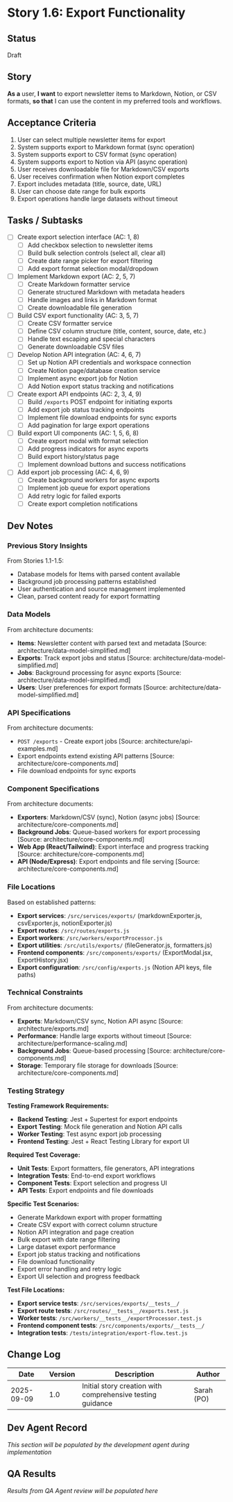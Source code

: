 # Story 1.6: Export Functionality

## Status
Draft

## Story
**As a** user,
**I want** to export newsletter items to Markdown, Notion, or CSV formats,
**so that** I can use the content in my preferred tools and workflows.

## Acceptance Criteria
1. User can select multiple newsletter items for export
2. System supports export to Markdown format (sync operation)
3. System supports export to CSV format (sync operation)  
4. System supports export to Notion via API (async operation)
5. User receives downloadable file for Markdown/CSV exports
6. User receives confirmation when Notion export completes
7. Export includes metadata (title, source, date, URL)
8. User can choose date range for bulk exports
9. Export operations handle large datasets without timeout

## Tasks / Subtasks
- [ ] Create export selection interface (AC: 1, 8)
  - [ ] Add checkbox selection to newsletter items
  - [ ] Build bulk selection controls (select all, clear all)
  - [ ] Create date range picker for export filtering
  - [ ] Add export format selection modal/dropdown
- [ ] Implement Markdown export (AC: 2, 5, 7)
  - [ ] Create Markdown formatter service
  - [ ] Generate structured Markdown with metadata headers
  - [ ] Handle images and links in Markdown format
  - [ ] Create downloadable file generation
- [ ] Build CSV export functionality (AC: 3, 5, 7)
  - [ ] Create CSV formatter service
  - [ ] Define CSV column structure (title, content, source, date, etc.)
  - [ ] Handle text escaping and special characters
  - [ ] Generate downloadable CSV files
- [ ] Develop Notion API integration (AC: 4, 6, 7)
  - [ ] Set up Notion API credentials and workspace connection
  - [ ] Create Notion page/database creation service
  - [ ] Implement async export job for Notion
  - [ ] Add Notion export status tracking and notifications
- [ ] Create export API endpoints (AC: 2, 3, 4, 9)
  - [ ] Build `/exports` POST endpoint for initiating exports
  - [ ] Add export job status tracking endpoints
  - [ ] Implement file download endpoints for sync exports
  - [ ] Add pagination for large export operations
- [ ] Build export UI components (AC: 1, 5, 6, 8)
  - [ ] Create export modal with format selection
  - [ ] Add progress indicators for async exports
  - [ ] Build export history/status page
  - [ ] Implement download buttons and success notifications
- [ ] Add export job processing (AC: 4, 6, 9)
  - [ ] Create background workers for async exports
  - [ ] Implement job queue for export operations
  - [ ] Add retry logic for failed exports
  - [ ] Create export completion notifications

## Dev Notes

### Previous Story Insights
From Stories 1.1-1.5:
- Database models for Items with parsed content available
- Background job processing patterns established
- User authentication and source management implemented
- Clean, parsed content ready for export formatting

### Data Models
From architecture documents:
- **Items**: Newsletter content with parsed text and metadata [Source: architecture/data-model-simplified.md]
- **Exports**: Track export jobs and status [Source: architecture/data-model-simplified.md]
- **Jobs**: Background processing for async exports [Source: architecture/data-model-simplified.md]
- **Users**: User preferences for export formats [Source: architecture/data-model-simplified.md]

### API Specifications
From architecture documents:
- `POST /exports` - Create export jobs [Source: architecture/api-examples.md]
- Export endpoints extend existing API patterns [Source: architecture/core-components.md]
- File download endpoints for sync exports

### Component Specifications
From architecture documents:
- **Exporters**: Markdown/CSV (sync), Notion (async jobs) [Source: architecture/core-components.md]
- **Background Jobs**: Queue-based workers for export processing [Source: architecture/core-components.md]
- **Web App (React/Tailwind)**: Export interface and progress tracking [Source: architecture/core-components.md]
- **API (Node/Express)**: Export endpoints and file serving [Source: architecture/core-components.md]

### File Locations
Based on established patterns:
- **Export services**: `/src/services/exports/` (markdownExporter.js, csvExporter.js, notionExporter.js)
- **Export routes**: `/src/routes/exports.js`
- **Export workers**: `/src/workers/exportProcessor.js`
- **Export utilities**: `/src/utils/exports/` (fileGenerator.js, formatters.js)
- **Frontend components**: `/src/components/exports/` (ExportModal.jsx, ExportHistory.jsx)
- **Export configuration**: `/src/config/exports.js` (Notion API keys, file paths)

### Technical Constraints
From architecture documents:
- **Exports**: Markdown/CSV sync, Notion API async [Source: architecture/exports.md]
- **Performance**: Handle large exports without timeout [Source: architecture/performance-scaling.md]
- **Background Jobs**: Queue-based processing [Source: architecture/core-components.md]
- **Storage**: Temporary file storage for downloads [Source: architecture/core-components.md]

### Testing Strategy
**Testing Framework Requirements:**
- **Backend Testing**: Jest + Supertest for export endpoints
- **Export Testing**: Mock file generation and Notion API calls
- **Worker Testing**: Test async export job processing
- **Frontend Testing**: Jest + React Testing Library for export UI

**Required Test Coverage:**
- **Unit Tests**: Export formatters, file generators, API integrations
- **Integration Tests**: End-to-end export workflows
- **Component Tests**: Export selection and progress UI
- **API Tests**: Export endpoints and file downloads

**Specific Test Scenarios:**
- Generate Markdown export with proper formatting
- Create CSV export with correct column structure
- Notion API integration and page creation
- Bulk export with date range filtering
- Large dataset export performance
- Export job status tracking and notifications
- File download functionality
- Export error handling and retry logic
- Export UI selection and progress feedback

**Test File Locations:**
- **Export service tests**: `/src/services/exports/__tests__/`
- **Export route tests**: `/src/routes/__tests__/exports.test.js`
- **Worker tests**: `/src/workers/__tests__/exportProcessor.test.js`
- **Frontend component tests**: `/src/components/exports/__tests__/`
- **Integration tests**: `/tests/integration/export-flow.test.js`

## Change Log
| Date | Version | Description | Author |
|------|---------|-------------|---------|
| 2025-09-09 | 1.0 | Initial story creation with comprehensive testing guidance | Sarah (PO) |

## Dev Agent Record
*This section will be populated by the development agent during implementation*

## QA Results
*Results from QA Agent review will be populated here*